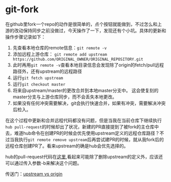 # git-fork

在github里fork一个repo的动作是很简单的，点个按钮就能做到，不过怎么和上游的改动保持同步之前没做过，今天操作了一下，发现还有个小坑。具体的更新和操作步骤记录如下：

1. 先查看本地仓库的remote信息：`git remote -v`
2. 添加远程上游仓库： `git remote add upstream https://github.com/ORIGINAL_OWNER/ORIGINAL_REPOSITORY.git`
3. 此时再用`git remote -v`查看本地目录信息会发现除了origin的fetch/pull远程路径外，还有upstream的远程路径
4. 运行`git fetch upstream`
5. 运行`git checkout master`
6. 将来自upstream/master的更改合并到本地master分支中。 这会使复刻的master分支与上游仓库同步，而不会丢失本地更改。
7. 如果没有任何冲突需要解决，git会执行快速合并，如果有冲突，需要解决冲突后检入。

在这个过程中更新和合并远程代码都没有问题，但是当我在当前仓库下继续执行`hub pull-request`的时候却出了状况，新建的PR直接提到了被fork的主仓库中去，难道hub命令在创建PR的时候会优先使用upstream定义的远程仓库路径？不过当我执行`git remote remove upstream`后再尝试建PR的时候，就从我fork后的远程仓库创建PR了。看来upstream的确是hub会优先选择的。

hub的pull-request代码在[这里](https://github.com/github/hub/blob/b45ad4b7611c53ffd1c85a9acaceb8b36de89999/commands/pull_request.go),看起来可能除了删除upstream的定义外，应该还可以通过传入参数-b来解决这个问题。

传送门：[upstream vs origin](https://blog.csdn.net/liuchaoxuan/article/details/80656145)